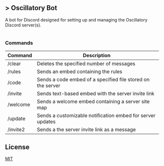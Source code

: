 ## > Oscillatory Bot
A bot for Discord designed for setting up and managing the Oscillatory Discord server(s). <br />
<br />
### Commands
| Command | Description |
|----------|----------|
| /clear   | Deletes the specified number of messages |
| /rules   | Sends an embed containing the rules |
| /code    | Sends a code embed of a specified file stored on the server |
| /invite  | Sends text-based embed with the server invite link |
| /welcome | Sends a welcome embed containing a server site map |
| /update  | Sends a customizable notification embed for server updates |
| /invite2 | Sends a the server invite link as a message |

## License
[MIT](https://raw.githubusercontent.com/tobynetizen/discord-oscillatory-bot/refs/heads/master/LICENSE)
